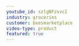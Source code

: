 ```yaml
---
youtube_id: szlgNFzvvcI
industry: groceries
customer: beesmarketplace
video-type: product
featured: true
---
```



